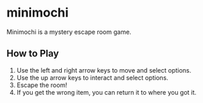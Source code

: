 # minimochi

Minimochi is a mystery escape room game.

## How to Play
1. Use the left and right arrow keys to move and select options.
2. Use the up arrow keys to interact and select options.
3. Escape the room!
4. If you get the wrong item, you can return it to where you got it.